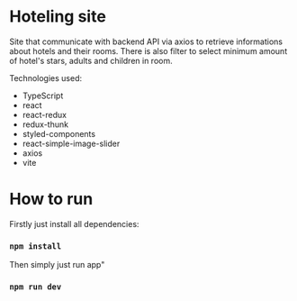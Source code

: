 # Hoteling site
Site that communicate with backend API via axios to retrieve informations about hotels and their rooms. There is also filter to select minimum amount of hotel's stars, adults and children in room.

Technologies used:
* TypeScript
* react
* react-redux
* redux-thunk
* styled-components
* react-simple-image-slider
* axios
* vite

# How to run
Firstly just install all dependencies:
### `npm install`

Then simply just run app"
### `npm run dev`
